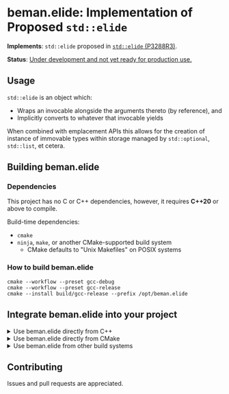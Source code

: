 <!--
SPDX-License-Identifier: Apache-2.0 WITH LLVM-exception
-->

# beman.elide: Implementation of Proposed `std::elide`

**Implements**: `std::elide` proposed in [`std::elide` (P3288R3)](https://www.open-std.org/jtc1/sc22/wg21/docs/papers/2024/p3288r3.html).

**Status**: [Under development and not yet ready for production use.](https://github.com/bemanproject/beman/blob/main/docs/BEMAN_LIBRARY_MATURITY_MODEL.md#under-development-and-not-yet-ready-for-production-use)

## Usage

`std::elide` is an object which:

- Wraps an invocable alongside the arguments thereto (by reference), and
- Implicitly converts to whatever that invocable yields

When combined with emplacement APIs this allows for the creation of instance of immovable types
within storage managed by `std::optional`, `std::list`, et cetera.

## Building beman.elide

### Dependencies

This project has no C or C++ dependencies,
however,
it requires **C++20** or above to compile.

Build-time dependencies:

- `cmake`
- `ninja`, `make`, or another CMake-supported build system
  - CMake defaults to "Unix Makefiles" on POSIX systems

### How to build beman.elide

```shell
cmake --workflow --preset gcc-debug
cmake --workflow --preset gcc-release
cmake --install build/gcc-release --prefix /opt/beman.elide
```

## Integrate beman.elide into your project

<details>
<summary> Use beman.elide directly from C++ </summary>
<!-- TODO Darius: rewrite section!-->

If you want to use `beman.elide` from your project,
you can include `beman/elide/*.hpp`  files from your C++ source files

```cpp
#include <beman/elide/elide.hpp>
```

```shell
# Assume /opt/beman.elide staging directory.
$ c++ -o identity_usage examples/identity_usage.cpp \
    -I /opt/beman.elide/include/
```

</details>

<details>
<summary> Use beman.elide directly from CMake </summary>

<!-- TODO Darius: rewrite section! Add examples. -->

For CMake based projects, you will need to use the `beman.elide` CMake module to define the `beman::elide` CMake target:

```cmake
find_package(beman.elide REQUIRED)
```

You will also need to add `beman::elide`
to the link libraries of any libraries or executables that include `beman/elide/*.hpp` in their source or header file.

```cmake
target_link_libraries(yourlib PUBLIC beman::elide)
```

</details>

<details>
<summary> Use beman.elide from other build systems </summary>

<!-- TODO Darius: rewrite section! Add examples. -->

Build systems that support `pkg-config` by providing a `beman.elide.pc` file.
Build systems that support interoperation via `pkg-config` should be able to detect `beman.elide` for you automatically.

</details>

## Contributing

Issues and pull requests are appreciated.
